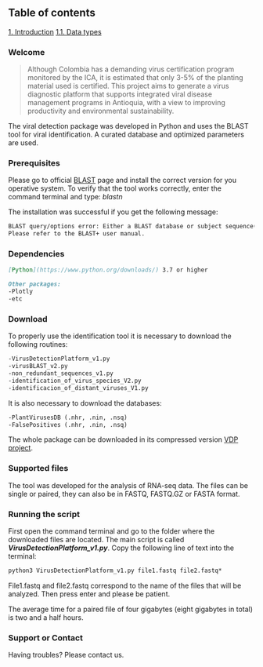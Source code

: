 ## Table of contents

[1. Introduction](#Welcome)
  [1.1. Data types](#Prerequisites)

### Welcome

>Although Colombia has a demanding virus certification program monitored by the ICA, it is estimated that only 3-5% of the planting material used is certified. This project aims to generate a virus diagnostic platform that supports integrated viral disease management programs in Antioquia, with a view to improving productivity and environmental sustainability.

The viral detection package was developed in Python and uses the BLAST tool for viral identification. A curated database and optimized parameters are used.

### Prerequisites

Please go to official [BLAST](ftp://ftp.ncbi.nlm.nih.gov/blast/executables/blast+/LATEST/) page and install the correct version for you operative system. To verify that the tool works correctly, enter the command terminal and type: *blastn*

The installation was successful if you get the following message:

```markdown
BLAST query/options error: Either a BLAST database or subject sequence(s) must be specified
Please refer to the BLAST+ user manual.
```

### Dependencies

```markdown
[Python](https://www.python.org/downloads/) 3.7 or higher
```
```markdown
Other packages:
-Plotly
-etc
```

### Download

To properly use the identification tool it is necessary to download the following routines:

```markdown
-VirusDetectionPlatform_v1.py
-virusBLAST_v2.py
-non_redundant_sequences_v1.py
-identification_of_virus_species_V2.py
-identificacion_of_distant_viruses_V1.py
```

It is also necessary to download the databases:

```markdown
-PlantVirusesDB (.nhr, .nin, .nsq)
-FalsePositives (.nhr, .nin, .nsq)
```
The whole package can be downloaded in its compressed version [VDP project](https://github.com/MicrobialBiotechnologyLaboratory/Virus-Detection-Package/blob/master/vdp_project.zip).

### Supported files

The tool was developed for the analysis of RNA-seq data. The files can be single or paired, they can also be in FASTQ, FASTQ.GZ or FASTA format.

### Running the script

First open the command terminal and go to the folder where the downloaded files are located. The main script is called ***VirusDetectionPlatform_v1.py***. Copy the following line of text into the terminal:
```markdown
python3 VirusDetectionPlatform_v1.py file1.fastq file2.fastq*
```
File1.fastq and file2.fastq correspond to the name of the files that will be analyzed. Then press enter and please be patient.

The average time for a paired file of four gigabytes (eight gigabytes in total) is two and a half hours.


### Support or Contact

Having troubles? Please contact us.
